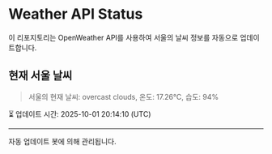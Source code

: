 
# Weather API Status

이 리포지토리는 OpenWeather API를 사용하여 서울의 날씨 정보를 자동으로 업데이트합니다.

## 현재 서울 날씨
> 서울의 현재 날씨: overcast clouds, 온도: 17.26°C, 습도: 94%

⏳ 업데이트 시간: 2025-10-01 20:14:10 (UTC)

---
자동 업데이트 봇에 의해 관리됩니다.

